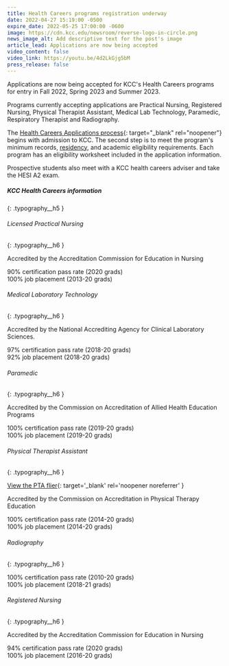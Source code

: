 ```yaml
---
title: Health Careers programs registration underway
date: 2022-04-27 15:19:00 -0500
expire_date: 2022-05-25 17:00:00 -0600
image: https://cdn.kcc.edu/newsroom/reverse-logo-in-circle.png
news_image_alt: Add descriptive text for the post's image
article_lead: Applications are now being accepted
video_content: false
video_link: https://youtu.be/4d2LkGjg5bM
press_release: false
---
```

Applications are now being accepted for KCC's Health Careers programs for entry in Fall 2022, Spring 2023 and Summer 2023.

Programs currently accepting applications are Practical Nursing, Registered Nursing, Physical Therapist Assistant, Medical Lab Technology, Paramedic, Respiratory Therapist and Radiography.

The [Health Careers Applications process](https://kcc.smartcatalogiq.com/current/Academic-Catalog/Programs-of-Study-by-Area/Health-Careers/Health-Careers-Requirements/Application-Process){: target="_blank" rel="noopener"} begins with admission to KCC. The second step is to meet the program's minimum records,&nbsp;[residency](http://www.kcc.edu/admissions/Pages/residency.aspx), and academic eligibility requirements. Each program has an eligibility worksheet included in the application information.

Prospective students also meet with a KCC health careers adviser and take the HESI A2 exam.

##### KCC Health Careers information
{: .typography__h5 }

###### Licensed Practical Nursing
{: .typography__h6 }

Accredited by the Accreditation Commission for Education in Nursing

90% certification pass rate (2020 grads)<br>100% job placement (2013-20 grads)

###### Medical Laboratory Technology
{: .typography__h6 }

Accredited by the National Accrediting Agency for Clinical Laboratory Sciences.

97% certification pass rate (2018-20 grads)<br>92% job placement (2018-20 grads)

###### Paramedic
{: .typography__h6 }

Accredited by the Commission on Accreditation of Allied Health Education Programs

100% certification pass rate (2019-20 grads)<br>100% job placement (2019-20 grads)

###### Physical Therapist Assistant
{: .typography__h6 }

[View the PTA flier](/uploads/2022/pdf/Physical-Therapist-Assistant-Flier-PTA_from-APTA.pdf){: target='_blank' rel='noopener noreferrer' }

Accredited by the Commission on Accreditation in Physical Therapy Education

100% certification pass rate (2014-20 grads)<br>100% job placement (2014-20 grads)

###### Radiography
{: .typography__h6 }

100% certification pass rate (2010-20 grads)<br>100% job placement (2018-21 grads)

###### Registered Nursing
{: .typography__h6 }

Accredited by the Accreditation Commission for Education in Nursing

94% certification pass rate (2020 grads)<br>100% job placement (2016-20 grads)

&nbsp;

&nbsp;
